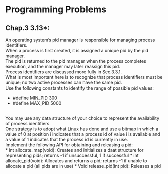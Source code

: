 Programming Problems<br>
====
Chap.3 3.13*:<br>
------ 
An operating system’s pid manager is responsible for managing process identifiers.<br>
When a process is first created, it is assigned a unique pid by the pid manager.<br>
The pid is returned to the pid manager when the process completes execution, and the manager may later reassign this pid.<br>
Process identifiers are discussed more fully in Sec.3.3.1.<br>
What is most important here is to recognize that process identifiers must be unique; no two active processes can have the same pid.<br>
Use the following constants to identify the range of possible pid values:<br>
* #define MIN_PID 300
* #define MAX_PID 5000
<br>
You may use any data structure of your choice to represent the availability of process identifiers.<br>
One strategy is to adopt what Linux has done and use a bitmap in which a value of 0 at position i indicates that a process id of value i is available and a value of 1 indicates that the process id is currently in use.<br>
Implement the following API for obtaining and releasing a pid:<br>
* int allocate_map(void): Creates and initializes a daat structure for representing pids; returns -1 if unsuccessful, 1 if successful 
* int allocate_pid(void): Allocates and returns a pid; returns -1 if unable to allocate a pid (all pids are in use)
* Void release_pid(int pid): Releases a pid
